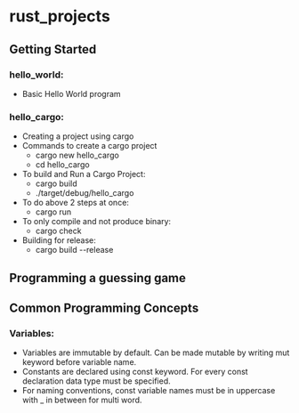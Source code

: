 # rust_projects

## Getting Started

### hello_world:
- Basic Hello World program

### hello_cargo:
- Creating a project using cargo
- Commands to create a cargo project
    - cargo new hello_cargo
    - cd hello_cargo
- To build and Run a Cargo Project:
    - cargo build
    - ./target/debug/hello_cargo
- To do above 2 steps at once:
    - cargo run
- To only compile and not produce binary:
    - cargo check
- Building for release:
    - cargo build --release

## Programming a guessing game

## Common Programming Concepts
### Variables:
- Variables are immutable by default. Can be made mutable by writing mut keyword before variable name.
- Constants are declared using const keyword. For every const declaration data type must be specified.
- For naming conventions, const variable names must be in uppercase with _ in between for multi word.